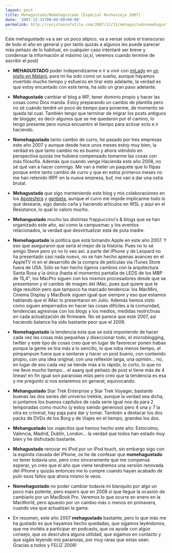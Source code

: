 ```yaml
---
layout: post
title: Mehagustado/Nomehagustado [Especial Nochevieja 2007]
date: '2007-12-31T00:00:00+00:00'
permalink: http://resistancefutile.com/2007/12/31/mehagustadonomehagustado-especial-nochevieja-2007/
---
```

Este mehagustado va a ser un poco atípico, va a versar sobre el transcurso de todo el año en general y por tanto quizás a algunos les puede parecer más peñazo de lo habitual, en cualquier caso intentaré ser breve y condensar la información al máximo (sí,sí, veremos cuando termine de escribir el post)

- <strong>MEHAGUSTADO</strong> poder independizarme e ir a vivir con <a href="http://childrenatyourfeet.com">miLady</a> en <a href="http://maps.google.es/maps?f=q&hl=es&geocode=&q=cam%C3%AD+ral+de+la+merc%C3%A8+518&sll=41.5375,2.445278&sspn=0.10485,0.231743&ie=UTF8&ll=41.535937,2.441196&spn=0.006553,0.014484&z=16&om=1">un pisito en Mataró</a>, para mí ha sido como un sueño, aunque hayamos invertido mucho tiempo y esfuerzo en tirar esto adelante, la verdad es que estoy encantado con este tema, ha sido un gran paso adelante.

- <strong>Mehagustado</strong> cambiar el blog a WP, tener dominio propio y hacer las cosas como Dios manda. Estoy preparando un cambio de plantilla pero no sé cuándo tendré un poco de tiempo para ponerme, de momento se queda tal cual. También tengo que terminar de migrar los posts antiguos de blogger, es decir algunos que se me quedaron por el camino, lo tengo presente pero nunca encuentro el tiempo para activar ecto e ir haciendo. 

- <strong>Nomehagustado</strong> tanto cambio de curro, he pasado por tres empresas este año 2007 y aunque desde hace unos meses estoy muy bien, la verdad es que tanto cambio no es bueno y ahora viéndolo en perspectiva quizás me hubiera compensado tomarme las cosas con más filosofía. Además que cuando venga Hacienda este año 2008, no sé qué van a hacer conmigo. Me van a meter un paquete que lo flipas porque entre tanto cambio de curro y que en estos primeros meses no me han retenido IRPF en la nueva empresa, buf, me van a dar una ostia brutal.

- <strong>Mehagustado</strong> que sigo manteniendo este blog y mis colaboraciones en los <a href="http://applesfera.com">Applesfera</a> y <a href="http://genbeta.com">genbeta</a>, aunque el curro me impide implicarme todo lo que desearía, sigo dando caña y haciendo artículos en WSL y aquí en el Resistance, lo qual lo valoro mucho.

- <strong>Mehangustado</strong> mucho las distintas frappuccino's & blogs que se han organizado este año, así como la campusmac y los eventos relacionados, la verdad que desvirtualizar está de puta madre.

- <strong>Nomehagustado</strong> la política que está tomando Apple en este año 2007. Y eso que aseguraron que sería el mejor de la historia. Pues no lo sé amigo Steve pero yo no lo veo así: a parte del iPhone y de Leopard no ha presentado casi nada nuevo, no se han hecho apenas avances en el AppleTV ni en el desarrollo de la compra de películas vía iTunes Store fuera de USA. Sólo se han hecho ligeros cambios con la arquitectura Santa Rosa y la única (hasta el momento) pantalla de LEDS de los MBP de 15,4", los MacPro siguen con los mismos procesadores desde que se presentaron y el cambio de imagen del iMac, pues qué quiere que le diga resultón pero que tampoco ha marcado tendencia: los MacMini, Cinema Display y MacBook siguen igual que siempre y eso que estamos hablando que el iMac lo presentaron en Julio. Además hemos visto como siguen emperrados en hacer las cosas difíciles a la comunidad, tendencias agresivas con los blogs y los medios, medidas restrictivas en cada actualización de firmware. No sé parece que este 2007, así haciendo balance ha sido bastante peor que el 2006.

- <strong>Nomehagustado</strong> la tendencia esta que se está imponiendo de hacer cada vez las cosas más pequeñas y diseccionar todo, el microblogging, twitter y este tipo de cosas creo que en lugar de favorecer ponen trabas porque la gente se tira más a lo sencillo, lo que roba menos tiempo, el pimpampum fuera que a sentarse y hacer un post bueno, con contenido propio, con una idea original, con una reflexión larga, una opinión... no, en lugar de eso cada vez se tiende más a lo rápido, lo corto, lo que no me lleve mucho tiempo... el aaarg qué peñazo de post si tiene más de 4 líneas! en fin igual son paranoias mías pero creo que la tendencia es esa y me pregunto si nos estaremos en general, equivocando.

- <strong>Mehangustado</strong> Star Trek Enterprise y Star Trek Voyager, bastante buenas las dos series del universo trekkie, aunque la verdad sea dicha, si juntamos los buenos capítulos de cada serie igual nos da para 2 temporadas como mucho (y estoy siendo generoso) pero 4 una y 7 la otra es criminal, hay paja para dar y tomar. También a destacar los dos packs de DVDs de los Borg y de Viajes en el tiempo, grandes los dos.

- <strong>Mehangustado</strong> los viajecitos que hemos hecho este año: Estocolmo, Valencia, Madrid, Dublín,  London... la verdad que todos han estado muy bien y he disfrutado bastante.

- <strong>Mehagustado</strong> renovar mi iPod por un iPod touch, sin embargo sigo con la espinita clavada del iPhone, os he de confesar que <strong>nomehagustado</strong> no tener todavía uno, pero creo sinceramente que me compensa esperar, yo creo que el año que viene tendremos una versión renovada del iPhone y quizás entonces me lo compre cuando hayan acabado de pulir esos fallos que ahora mismo le veoo.

- <strong>Nomehagustado</strong> no poder cambiar todavía mi blanquito por algo un poco más potente, pero espero que en 2008 sí que llegue la ocasión de cambiarlo por un MacBook Pro. Veremos lo que ocurre en enero en la MacWorld, pero apuesto por un cambio más o menos en primavera, cuando vea que actualizan la gama.

- En resumen, este año 2007 <strong>mehagustado</strong> bastante, pero lo que más me ha gustado es que hayamos hecho quedadas, que sigamos leyéndonos, que me invitéis a participar en podcasts, que os ayude con algún consejo, que os descrubra alguna utilidad, que sigamos en contacto y que sigáis leyendo mis paranoias, por muy raras que estas sean. Gracias a todos y FELIZ 2008!
